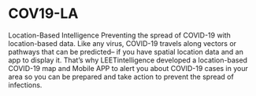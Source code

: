 # COV19-LA
Location-Based Intelligence
Preventing the spread of COVID-19 with location-based data.
Like any virus, COVID-19 travels along vectors or pathways that can be predicted– if you have spatial location data and an app to display it. That’s why LEETintelligence developed a location-based COVID-19 map and Mobile APP to alert you about COVID-19 cases in your area so you can be prepared and take action to prevent the spread of infections.
